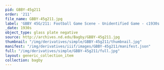 ```yaml
---
pid: GBBY-45g211
order: '211'
file_name: GBBY-45g211.jpg
label: 'GBBY 45G/211: Football Game Scene - Unidentified Game - c1930s'
_date: 1930s
object_type: glass plate negative
source: http://archives.nd.edu/Bagby/GBBY-45g211.jpg
thumbnail: "/img/derivatives/simple/GBBY-45g211/thumbnail.jpg"
manifest: "/img/derivatives/iiif/images/GBBY-45g211/manifest.json"
full: "/img/derivatives/simple/GBBY-45g211/full.jpg"
layout: generic_collection_item
collection: bagby
---
```

